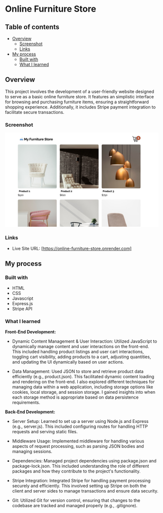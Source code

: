 # Online Furniture Store

## Table of contents

- [Overview](#overview)
  - [Screenshot](#screenshot)
  - [Links](#links)
- [My process](#my-process)
  - [Built with](#built-with)
  - [What I learned](#what-i-learned)

## Overview

This project involves the development of a user-friendly website designed to serve as a basic online furniture store. It features an simplistic interface for browsing and purchasing furniture items, ensuring a straightforward shopping experience. Additionally, it includes Stripe payment integration to facilitate secure transactions.

### Screenshot

![image](screenshot.jpg)

### Links

- Live Site URL: [https://online-furniture-store.onrender.com]

## My process

### Built with

- HTML
- CSS
- Javascript
- Express.js
- Stripe API

### What I learned

**Front-End Development:**

- Dynamic Content Management & User Interaction: Utilized JavaScript to dynamically manage content and user interactions on the front-end. This included handling product listings and user cart interactions, toggling cart visibility, adding products to a cart, adjusting quantities, and updating the UI dynamically based on user actions.

- Data Management: Used JSON to store and retrieve product data efficiently (e.g., product.json). This facilitated dynamic content loading and rendering on the front-end. I also explored different techniques for managing data within a web application, including storage options like cookies, local storage, and session storage. I gained insights into when each storage method is appropriate based on data persistence requirements.

**Back-End Development:**

- Server Setup: Learned to set up a server using Node.js and Express (e.g., server.js). This included configuring routes for handling HTTP requests and serving static files.

- Middleware Usage: Implemented middleware for handling various aspects of request processing, such as parsing JSON bodies and managing sessions.

- Dependencies: Managed project dependencies using package.json and package-lock.json. This included understanding the role of different packages and how they contribute to the project's functionality.

- Stripe Integration: Integrated Stripe for handling payment processing securely and efficiently. This involved setting up Stripe on both the client and server sides to manage transactions and ensure data security.

- Git: Utilized Git for version control, ensuring that changes to the codebase are tracked and managed properly (e.g., .gitignore).
